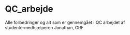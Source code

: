# QC_arbejde
Alle forbedringer og alt som er gennemgået i QC arbejdet af studentermedhjælperen Jonathan, GRF
